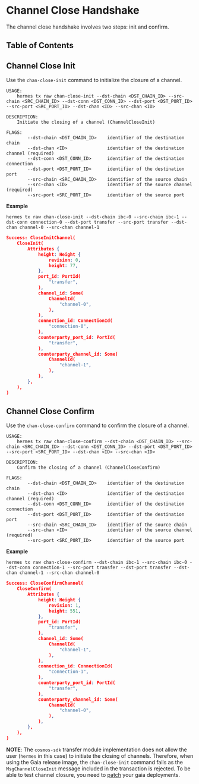 # Channel Close Handshake

The channel close handshake involves two steps: init and confirm.

## Table of Contents

<!-- toc -->

## Channel Close Init

Use the `chan-close-init` command to initialize the closure of a channel.

```shell
USAGE:
    hermes tx raw chan-close-init --dst-chain <DST_CHAIN_ID> --src-chain <SRC_CHAIN_ID> --dst-conn <DST_CONN_ID> --dst-port <DST_PORT_ID> --src-port <SRC_PORT_ID> --dst-chan <ID> --src-chan <ID>

DESCRIPTION:
    Initiate the closing of a channel (ChannelCloseInit)

FLAGS:
        --dst-chain <DST_CHAIN_ID>    identifier of the destination chain
        --dst-chan <ID>               identifier of the destination channel (required)
        --dst-conn <DST_CONN_ID>      identifier of the destination connection
        --dst-port <DST_PORT_ID>      identifier of the destination port
        --src-chain <SRC_CHAIN_ID>    identifier of the source chain
        --src-chan <ID>               identifier of the source channel (required)
        --src-port <SRC_PORT_ID>      identifier of the source port
```

__Example__

```shell
hermes tx raw chan-close-init --dst-chain ibc-0 --src-chain ibc-1 --dst-conn connection-0 --dst-port transfer --src-port transfer --dst-chan channel-0 --src-chan channel-1
```

```json
Success: CloseInitChannel(
    CloseInit(
        Attributes {
            height: Height {
                revision: 0,
                height: 77,
            },
            port_id: PortId(
                "transfer",
            ),
            channel_id: Some(
                ChannelId(
                    "channel-0",
                ),
            ),
            connection_id: ConnectionId(
                "connection-0",
            ),
            counterparty_port_id: PortId(
                "transfer",
            ),
            counterparty_channel_id: Some(
                ChannelId(
                    "channel-1",
                ),
            ),
        },
    ),
)
```

## Channel Close Confirm

Use the `chan-close-confirm` command to confirm the closure of a channel.

```shell
USAGE:
    hermes tx raw chan-close-confirm --dst-chain <DST_CHAIN_ID> --src-chain <SRC_CHAIN_ID> --dst-conn <DST_CONN_ID> --dst-port <DST_PORT_ID> --src-port <SRC_PORT_ID> --dst-chan <ID> --src-chan <ID>

DESCRIPTION:
    Confirm the closing of a channel (ChannelCloseConfirm)

FLAGS:
        --dst-chain <DST_CHAIN_ID>    identifier of the destination chain
        --dst-chan <ID>               identifier of the destination channel (required)
        --dst-conn <DST_CONN_ID>      identifier of the destination connection
        --dst-port <DST_PORT_ID>      identifier of the destination port
        --src-chain <SRC_CHAIN_ID>    identifier of the source chain
        --src-chan <ID>               identifier of the source channel (required)
        --src-port <SRC_PORT_ID>      identifier of the source port

```

__Example__

```shell
hermes tx raw chan-close-confirm --dst-chain ibc-1 --src-chain ibc-0 --dst-conn connection-1 --src-port transfer --dst-port transfer --dst-chan channel-1 --src-chan channel-0
```

```json
Success: CloseConfirmChannel(
    CloseConfirm(
        Attributes {
            height: Height {
                revision: 1,
                height: 551,
            },
            port_id: PortId(
                "transfer",
            ),
            channel_id: Some(
                ChannelId(
                    "channel-1",
                ),
            ),
            connection_id: ConnectionId(
                "connection-1",
            ),
            counterparty_port_id: PortId(
                "transfer",
            ),
            counterparty_channel_id: Some(
                ChannelId(
                    "channel-0",
                ),
            ),
        },
    ),
)
```

__NOTE__: The `cosmos-sdk` transfer module implementation does not allow the user (`hermes` in this case) to initiate the closing of channels.
Therefore, when using the Gaia release image, the `chan-close-init` command
fails as the `MsgChannelCloseInit` message included in the transaction is rejected.
To be able to test channel closure, you need to [patch](../../help.md#patching-gaia) your gaia deployments.
